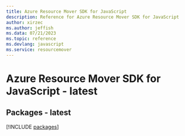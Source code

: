 ```yaml
---
title: Azure Resource Mover SDK for JavaScript
description: Reference for Azure Resource Mover SDK for JavaScript
author: xirzec
ms.author: jeffish
ms.data: 07/21/2023
ms.topic: reference
ms.devlang: javascript
ms.service: resourcemover
---
```

# Azure Resource Mover SDK for JavaScript - latest
## Packages - latest
[!INCLUDE [packages](resource-mover-index.md)]